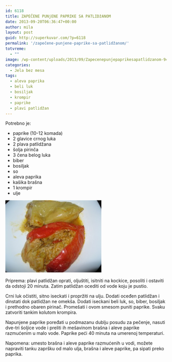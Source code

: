 ```yaml
---
id: 6118
title: ZAPEČENE PUNjENE PAPRIKE SA PATLIDžANOM
date: 2013-09-20T06:36:47+00:00
author: mila
layout: post
guid: http://superkuvar.com/?p=6118
permalink: '/zapečene-punjene-paprike-sa-patlidžanom/'
totvreme:
  - ""
image: /wp-content/uploads/2013/09/Zapecenepunjepaprikesapatlidzanom-940x198.jpg
categories:
  - Jela bez mesa
tags:
  - aleva paprika
  - beli luk
  - bosiljak
  - krompir
  - paprike
  - plavi patlidžan
---
```

Potrebno je:

  * paprike (10-12 komada)
  * 2 glavice crnog luka
  * 2 plava patlidžana
  * šolja pirinča
  * 3 čena belog luka
  * biber
  * bosiljak
  * so
  * aleva paprika
  * kašika brašna
  * 1 krompir
  * ulje

[<img class="alignnone size-medium wp-image-6119" src="/wp-content/uploads/2013/09/Zapecenepunjepaprikesapatlidzanom-300x225.jpg" alt="Zapecenepunjepaprikesapatlidzanom" width="300" height="225" />](/wp-content/uploads/2013/09/Zapecenepunjepaprikesapatlidzanom.jpg)

Priprema: plavi patlidžan oprati, oljuštiti, isitniti na kockice, posoliti i ostaviti da odstoji 20 minuta. Zatim patlidžan ocediti od vode koju je pustio.

Crni luk očistiti, sitno iseckati i propržiti na ulju. Dodati oceđen patlidžan i dinstati dok patlidžan ne omekša. Dodati iseckani beli luk, so, biber, bosiljak i prethodno obaren pirinač. Promešati i ovom smesom puniti paprike. Svaku zatvoriti tankim kolutom krompira.

Napunjene paprike poređati u podmazanu dublju posudu za pečenje, nasuti dve-tri šoljice vode i preliti ih mešavinom brašna i aleve paprike razmućenim u malo vode. Paprike peći 40 minuta na umerenoj temperaturi.

Napomena: umesto brašna i aleve paprike razmućenih u vodi, možete napraviti tanku zapršku od malo ulja, brašna i aleve paprike, pa sipati preko paprika.